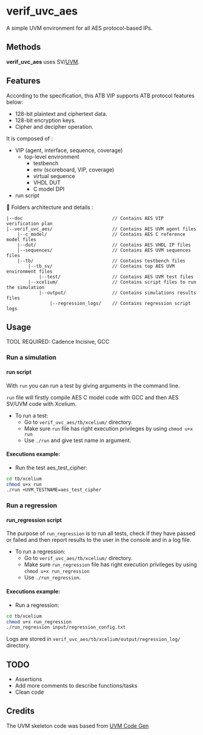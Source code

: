 # verif_uvc_aes
A simple UVM environment for all AES protocol-based IPs.

## Methods
**verif_uvc_aes** uses SV/[UVM](https://en.wikipedia.org/wiki/Universal_Verification_Methodology). 

## Features
According to the specification, this ATB VIP supports ATB protocol features below:
  - 128-bit plaintext and ciphertext data.
  - 128-bit encryption keys.
  - Cipher and decipher operation.

It is composed of :
- VIP (agent, interface, sequence, coverage)
  - top-level environment
    - testbench
    - env (scoreboard, VIP, coverage)
    - virtual sequence
    - VHDL DUT
    - C model DPI
- run script

:file_folder: Folders architecture and details :

    |--doc                                 // Contains AES VIP verification plan
    |--verif_uvc_aes/                      // Contains AES UVM agent files
        |--c_model/                        // Contains AES C reference model files
        |--dut/                            // Contains AES VHDL IP files
        |--sequences/                      // Contains AES UVM sequences files
        |--tb/                             // Contains testbench files
            |--tb_sv/                      // Contains top AES UVM environment files
                |--test/                   // Contains AES UVM test files
            |--xcelium/                    // Contains script files to run the simulation
                |--output/                 // Contains simulations results files
                    |--regression_logs/    // Contains regression script logs

## Usage
TOOL REQUIRED: Cadence Incisive, GCC
### Run a simulation

#### run script
With `run` you can run a test by giving arguments in the command line.

`run` file will firstly compile AES C model code with GCC and then AES SV/UVM code with Xcelium.

-	To run a test: 
    - Go to `verif_uvc_aes/tb/xcelium/` directory.
    - Make sure `run` file has right execution privileges by using `chmod u+x run`
    - Use `./run` and give test name in argument.

#### Executions example:
- Run the test aes_test_cipher:
```sh
cd tb/xcelium
chmod u+x run
./run +UVM_TESTNAME=aes_test_cipher
```

### Run a regression
#### run_regression script
The purpose of  `run_regression` is to run all tests, check if they have passed or failed and then report results to the user in the console and in a log file.
- To run a regression: 
    -	Go to `verif_uvc_aes/tb/xcelium/` directory.
    - Make sure `run_regression` file has right execution privileges by using `chmod u+x run_regression`
    -	Use `./run_regression`.

#### Executions example:
-	Run a regression:
```sh
cd tb/xcelium
chmod u+x run_regression
./run_regression input/regression_config.txt
```
Logs are stored in `verif_uvc_aes/tb/xcelium/output/regression_log/` directory.



## TODO
  - Assertions
  - Add more comments to describe functions/tasks
  - Clean code


## Credits 
The UVM skeleton code was based from [UVM Code Gen](https://github.com/antoinemadec/uvm_code_gen)
